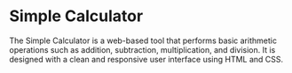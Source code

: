 # Simple Calculator

The Simple Calculator is a web-based tool that performs basic arithmetic operations such as addition, subtraction, multiplication, and division. It is designed with a clean and responsive user interface using HTML and CSS.
